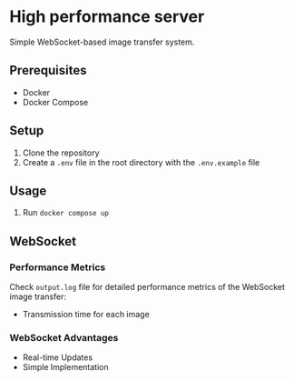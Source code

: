 # High performance server

Simple WebSocket-based image transfer system.

## Prerequisites

- Docker
- Docker Compose

## Setup

1. Clone the repository
2. Create a `.env` file in the root directory with the `.env.example` file

## Usage

1. Run `docker compose up`

## WebSocket 

### Performance Metrics

Check `output.log` file for detailed performance metrics of the WebSocket image transfer:
- Transmission time for each image

### WebSocket Advantages
- Real-time Updates
- Simple Implementation
